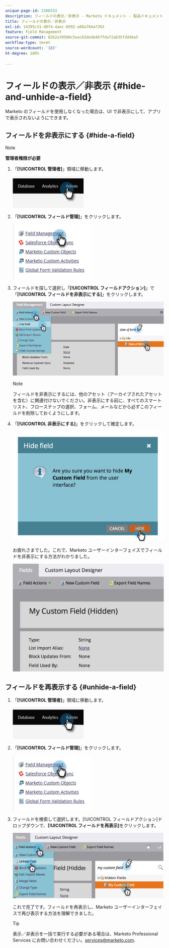 ```yaml
---
unique-page-id: 2360333
description: フィールドの表示／非表示 - Marketo ドキュメント - 製品ドキュメント
title: フィールドの表示／非表示
exl-id: 14395c31-d0f4-4aec-8592-a60a764a7263
feature: Field Management
source-git-commit: 02b2e39580c5eac63de4b4b7fdaf2a835fdd4ba5
workflow-type: tm+mt
source-wordcount: '183'
ht-degree: 100%

---
```


# フィールドの表示／非表示 {#hide-and-unhide-a-field}

Marketo のフィールドを使用しなくなった場合は、UI で非表示にして、アプリで表示されないようにできます。

## フィールドを非表示にする {#hide-a-field}

>[!NOTE]
>
>**管理者権限が必要**

1. 「**[!UICONTROL 管理者]**」領域に移動します。

   ![](assets/hide-and-unhide-a-field-1.png)

1. 「**[!UICONTROL フィールド管理]**」をクリックします。

   ![](assets/hide-and-unhide-a-field-2.png)

1. フィールドを探して選択し「**[!UICONTROL フィールドアクション]**」で「**[!UICONTROL フィールドを非表示にする]**」をクリックします。

   ![](assets/hide-and-unhide-a-field-3.png)

   >[!NOTE]
   >
   >フィールドを非表示にするには、他のアセット（アーカイブされたアセットを含む）に関連付けないでください。非表示にする前に、すべてのスマートリスト、フローステップの選択、フォーム、メールなどから必ずこのフィールドを削除しておくようにします。

1. 「**[!UICONTROL 非表示にする]**」をクリックして確定します。

   ![](assets/hide-and-unhide-a-field-4.png)

   お疲れさまでした。これで、Marketo ユーザーインターフェイスでフィールドを非表示にする方法がわかりました。

   ![](assets/hide-and-unhide-a-field-5.png)

## フィールドを再表示する {#unhide-a-field}

1. 「**[!UICONTROL 管理者]**」領域に移動します。

   ![](assets/hide-and-unhide-a-field-6.png)

1. 「**[!UICONTROL フィールド管理]**」をクリックします。

   ![](assets/hide-and-unhide-a-field-7.png)

1. フィールドを検索して選択します。[!UICONTROL フィールドアクション]ドロップダウンで、**[!UICONTROL フィールドを再表示]**&#x200B;をクリックします。

   ![](assets/hide-and-unhide-a-field-8.png)

   これで完了です。フィールドを再表示し、Marketo ユーザーインターフェイスで再び表示する方法を理解できました。

   >[!TIP]
   >
   >表示／非表示を一括で実行する必要がある場合は、Marketo Professional Services にお問い合わせください。services@marketo.com.
